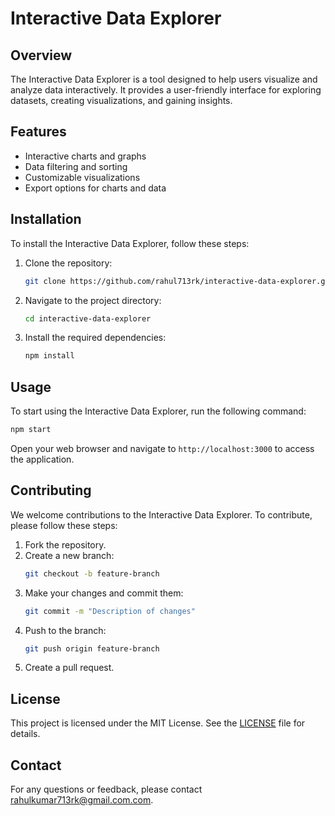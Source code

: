 # Interactive Data Explorer

## Overview
The Interactive Data Explorer is a tool designed to help users visualize and analyze data interactively. It provides a user-friendly interface for exploring datasets, creating visualizations, and gaining insights.

## Features
- Interactive charts and graphs
- Data filtering and sorting
- Customizable visualizations
- Export options for charts and data

## Installation
To install the Interactive Data Explorer, follow these steps:

1. Clone the repository:
    ```bash
    git clone https://github.com/rahul713rk/interactive-data-explorer.git
    ```
2. Navigate to the project directory:
    ```bash
    cd interactive-data-explorer
    ```
3. Install the required dependencies:
    ```bash
    npm install
    ```

## Usage
To start using the Interactive Data Explorer, run the following command:
```bash
npm start
```
Open your web browser and navigate to `http://localhost:3000` to access the application.

## Contributing
We welcome contributions to the Interactive Data Explorer. To contribute, please follow these steps:

1. Fork the repository.
2. Create a new branch:
    ```bash
    git checkout -b feature-branch
    ```
3. Make your changes and commit them:
    ```bash
    git commit -m "Description of changes"
    ```
4. Push to the branch:
    ```bash
    git push origin feature-branch
    ```
5. Create a pull request.

## License
This project is licensed under the MIT License. See the [LICENSE](LICENSE) file for details.

## Contact
For any questions or feedback, please contact [rahulkumar713rk@gmail.com.com](mailto:rahulkumar713rk@gmail.com.com).

